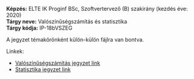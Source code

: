 **Képzés:** ELTE IK Proginf BSc, Szoftvertervező (B) szakirány (kezdés éve: 2020)  
**Tárgy neve:** Valószínűségszámítás és statisztika  
**Tárgy kódja:** IP-18bVSZEG

A jegyzet témakörönként külön-külön fájlra van bontva.

Linkek:
 - [Valószínűségszámítás jegyzet link](https://nbviewer.org/github/Trigary/uni-notes/blob/master/valsz%C3%A1m-stat/val%C3%B3sz%C3%ADn%C5%B1s%C3%A9gsz%C3%A1m%C3%ADt%C3%A1s/valsz%C3%A1mstat-val%C3%B3sz%C3%ADn%C5%B1s%C3%A9gsz%C3%A1m%C3%ADt%C3%A1s.pdf)
 - [Statisztika jegyzet link](https://nbviewer.org/github/Trigary/uni-notes/blob/master/valsz%C3%A1m-stat/statisztika/valsz%C3%A1mstat-statisztika.pdf)
